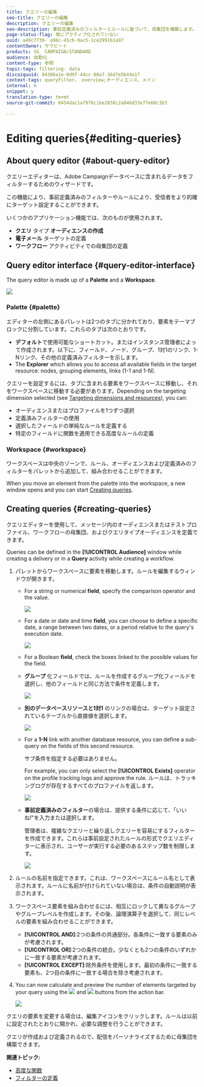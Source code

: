 ```yaml
---
title: クエリーの編集
seo-title: クエリーの編集
description: クエリーの編集
seo-description: 事前定義済みのフィルターとルールに基づいて、母集団を構築します。
page-status-flag: 常にアクティブ化されていない
uuid: a49c7739- a96c-45cb-9ac5-1ce299161a97
contentOwner: サウビート
products: SG_ CAMPAIGN/STANDARD
audience: 自動化
content-type: 参照
topic-tags: filtering- data
discoiquuid: 84306a1e-0d9f-44cc-88a7-36d7e5b4da1f
context-tags: queryFilter， overview;オーディエンス、メイン
internal: n
snippet: y
translation-type: tm+mt
source-git-commit: 0454dac1a7976c1be2838c2a846d33e77e60c3b3

---
```



# Editing queries{#editing-queries}

## About query editor {#about-query-editor}

クエリーエディターは、Adobe Campaignデータベースに含まれるデータをフィルターするためのウィザードです。

この機能により、事前定義済みのフィルターやルールにより、受信者をより的確にターゲット設定することができます。

いくつかのアプリケーション機能では、次のものが使用されます。

* **クエリ** タイプ **オーディエンスの作成**
* **電子メール** ターゲットの定義
* **ワークフロー** アクティビティでの母集団の定義

## Query editor interface {#query-editor-interface}

The query editor is made up of a **Palette** and a **Workspace**.

![](assets/query_editor_overview.png)

### Palette {#palette}

エディターの左側にあるパレットは2つのタブに分かれており、要素をテーマブロックに分割しています。これらのタブは次のとおりです。

* **デフォルト**&#x200B;で使用可能なショートカット。またはインスタンス管理者によって作成されます。以下に、フィールド、ノード、グループ、1対1のリンク、1- Nリンク、その他の定義済みフィルターを示します。
* The **Explorer** which allows you to access all available fields in the target resource: nodes, grouping elements, links (1-1 and 1-N).

クエリーを設定するには、タブに含まれる要素をワークスペースに移動し、それをワークスペースに移動する必要があります。Depending on the targeting dimension selected (see [Targeting dimensions and resources](../../automating/using/query.md#targeting-dimensions-and-resources)), you can:

* オーディエンスまたはプロファイルを1つずつ選択
* 定義済みフィルターの使用
* 選択したフィールドの単純なルールを定義する
* 特定のフィールドに関数を適用できる高度なルールの定義

### Workspace {#workspace}

ワークスペースは中央のゾーンで、ルール、オーディエンスおよび定義済みのフィルターをパレットから追加して、組み合わせることができます。

When you move an element from the palette into the workspace, a new window opens and you can start [Creating queries](../../automating/using/editing-queries.md#creating-queries).

## Creating queries {#creating-queries}

クエリエディターを使用して、メッセージ内のオーディエンスまたはテストプロファイル、ワークフローの母集団、およびクエリタイプオーディエンスを定義できます。

Queries can be defined in the **[!UICONTROL Audience]** window while creating a delivery or in a **Query** activity while creating a workflow.

1. パレットからワークスペースに要素を移動します。ルールを編集するウィンドウが開きます。

   * For a string or numerical **field**, specify the comparison operator and the value.

      ![](assets/query_editor_audience_definition2.png)

   * For a date or date and time **field**, you can choose to define a specific date, a range between two dates, or a period relative to the query's execution date.

      ![](assets/query_editor_date_field.png)

   * For a Boolean **field**, check the boxes linked to the possible values for the field.
   * **グループ** 化フィールドでは、ルールを作成するグループ化フィールドを選択し、他のフィールドと同じ方法で条件を定義します。

      ![](assets/query_editor_audience_definition4.png)

   * **別のデータベースリソースと1対1** のリンクの場合は、ターゲット設定されているテーブルから直接値を選択します。

      ![](assets/query_editor_audience_definition5.png)

   * For a **1-N** link with another database resource, you can define a sub-query on the fields of this second resource.

      サブ条件を指定する必要はありません。

      For example, you can only select the **[!UICONTROL Exists]** operator on the profile tracking logs and approve the rule. ルールは、トラッキングログが存在するすべてのプロファイルを返します。

      ![](assets/query_editor_audience_definition6.png)

   * **事前定義済みのフィルター**&#x200B;の場合は、提供する条件に応じて、「いいね!"を入力または選択します。

      管理者は、複雑なクエリーと繰り返しクエリーを容易にするフィルターを作成できます。これらは事前設定されたルールの形式でクエリエディターに表示され、ユーザーが実行する必要のあるステップ数を制限します。

      ![](assets/query-editor_filter_email-audience_filter.png)

1. ルールの名前を指定できます。これは、ワークスペースにルール名として表示されます。ルールに名前が付けられていない場合は、条件の自動説明が表示されます。
1. ワークスペース要素を組み合わせるには、相互にロックして異なるグループやグループレベルを作成します。その後、論理演算子を選択して、同じレベルの要素を組み合わせることができます。

   * **[!UICONTROL AND]**:2つの条件の共通部分。各条件に一致する要素のみが考慮されます。
   * **[!UICONTROL OR]**:2つの条件の統合。少なくとも2つの条件のいずれかに一致する要素が考慮されます。
   * **[!UICONTROL EXCEPT]**:除外条件を使用します。最初の条件に一致する要素も、2つ目の条件に一致する場合を除き考慮されます。

1. You can now calculate and preview the number of elements targeted by your query using the ![](assets/count.png) and ![](assets/preview.png) buttons from the action bar.

   ![](assets/query_editor_combining_rules.png)

クエリの要素を変更する場合は、編集アイコンをクリックします。ルールは以前に設定されたとおりに開かれ、必要な調整を行うことができます。

クエリが作成および定義されるので、配信をパーソナライズするために母集団を構築できます。

**関連トピック:**

* [高度な関数](../../automating/using/advanced-expression-editing.md)
* [フィルターの定義](../../developing/using/configuring-filter-definition.md)

